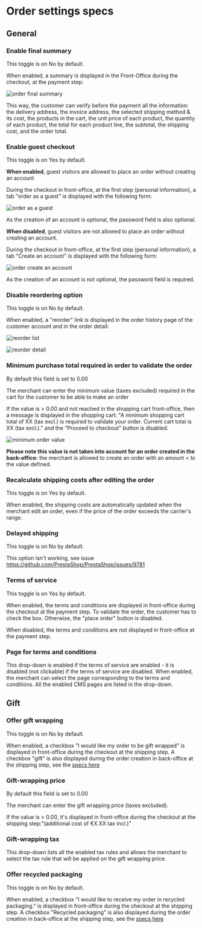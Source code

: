 # Order settings specs

## General

### Enable final summary

This toggle is on No by default. 

When enabled, a summary is displayed in the Front-Office during the checkout, at the payment step:

![order final summary](https://github.com/PrestaShop/prestashop-specs/blob/marionf-patch-2/img/Order_final_summary.png)


This way, the customer can verify before the payment all the information: the delivery address, the invoice address, the selected shipping method & its cost, the products in the cart, the unit price of each product, the quantity of each product, the total for each product line, the subtotal, the shipping cost, and the order total.

### Enable guest checkout

This toggle is on Yes by default.

**When enabled**, guest visitors are allowed to place an order without creating an account

During the checkout in front-office, at the first step (personal information), a tab "order as a guest" is displayed with the following form:

![order as a guest](https://github.com/PrestaShop/prestashop-specs/blob/marionf-patch-2/img/Order%20as%20a%20guest.png)

As the creation of an account is optional, the password field is also optional.

**When disabled**, guest visitors are not allowed to place an order without creating an account.

During the checkout in front-office, at the first step (personal information), a tab "Create an account" is displayed with the following form:

![order create an account](https://github.com/PrestaShop/prestashop-specs/blob/marionf-patch-2/img/Order_create_account.png)

As the creation of an account is not optional, the password field is required.

### Disable reordering option

This toggle is on No by default.

When enabled, a "reorder" link is displayed in the order history page of the customer account and in the order detail:

![reorder list](https://github.com/PrestaShop/prestashop-specs/blob/marionf-patch-2/img/Reorder.png)

![reorder detail](https://github.com/PrestaShop/prestashop-specs/blob/marionf-patch-2/img/Reorder_detail.png)

### Minimum purchase total required in order to validate the order

By default this field is set to 0.00

The merchant can enter the minimum value (taxes excluded) required in the cart for the customer to be able to make an order

If the value is > 0.00 and not reached in the shopping cart front-office, then a message is displayed in the shopping cart: "A minimum shopping cart total of XX (tax excl.) is required to validate your order. Current cart total is XX (tax excl.)." and the "Proceed to checkout" button is disabled.

![minimum order value](https://github.com/PrestaShop/prestashop-specs/blob/marionf-patch-2/img/minimum_order_value.png)

**Please note this value is not taken into account for an order created in the back-office:** the merchant is allowed to create an order with an amount < to the value defined. 

### Recalculate shipping costs after editing the order

This toggle is on Yes by default.

When enabled, the shipping costs are automatically updated when the merchant edit an order, even if the price of the order exceeds the carrier's range.

### Delayed shipping

This toggle is on No by default.

This option isn't working, see issue https://github.com/PrestaShop/PrestaShop/issues/9781

### Terms of service

This toggle is on Yes by default.

When enabled, the terms and conditions are displayed in front-office during the checkout at the payment step.
To validate the order, the customer has to check the box. Otherwise, the "place order" button is disabled.

When disabled, the terms and conditions are not displayed in front-office at the payment step.

### Page for terms and conditions

This drop-down is enabled if the terms of service are enabled - it is disabled (not clickable) if the terms of service are disabled.
When enabled, the merchant can select the page corresponding to the terms and conditions.
All the enabled CMS pages are listed in the drop-down.

## Gift

### Offer gift wrapping

This toggle is on No by default.

When enabled, a checkbox "I would like my order to be gift wrapped" is displayed in front-office during the checkout at the shipping step.
A checkbox "gift" is also displayed during the order creation in back-office at the shipping step, see the [specs here](https://github.com/PrestaShop/prestashop-specs/blob/master/back-office/orders/orders/Order%20Add/Add%20new%20Order.md#v-shipping)

### Gift-wrapping price

By default this field is set to 0.00

The merchant can enter the gift wrapping price (taxes excluded).

If the value is > 0.00, it's displayed in front-office during the checkout at the shipping step:"(additional cost of €X.XX tax incl.)"

### Gift-wrapping tax

This drop-down lists all the enabled tax rules and allows the merchant to select the tax rule that will be applied on the gift wrapping price.

### Offer recycled packaging

This toggle is on No by default.

When enabled, a checkbox "I would like to receive my order in recycled packaging." is displayed in front-office during the checkout at the shipping step.
A checkbox "Recycled packaging" is also displayed during the order creation in back-office at the shipping step, see the [specs here](https://github.com/PrestaShop/prestashop-specs/blob/master/back-office/orders/orders/Order%20Add/Add%20new%20Order.md#v-shipping)
